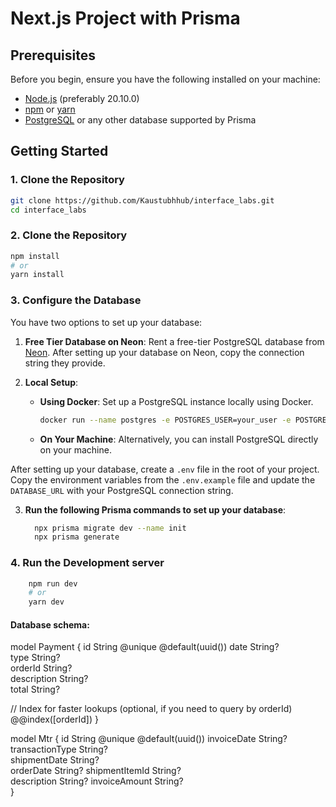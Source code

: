 # Next.js Project with Prisma

## Prerequisites

Before you begin, ensure you have the following installed on your machine:

- [Node.js](https://nodejs.org/) (preferably 20.10.0)
- [npm](https://www.npmjs.com/) or [yarn](https://yarnpkg.com/)
- [PostgreSQL](https://www.postgresql.org/) or any other database supported by Prisma

## Getting Started

### 1. Clone the Repository

```bash
git clone https://github.com/Kaustubhhub/interface_labs.git
cd interface_labs
```

### 2. Clone the Repository
```bash
npm install
# or
yarn install
```
### 3. Configure the Database

You have two options to set up your database:

1. **Free Tier Database on Neon**: Rent a free-tier PostgreSQL database from [Neon](https://neon.tech/). After setting up your database on Neon, copy the connection string they provide.

2. **Local Setup**:
   - **Using Docker**: Set up a PostgreSQL instance locally using Docker.
     ```bash
     docker run --name postgres -e POSTGRES_USER=your_user -e POSTGRES_PASSWORD=your_password -e POSTGRES_DB=your_db -p 5432:5432 -d postgres
     ```
   - **On Your Machine**: Alternatively, you can install PostgreSQL directly on your machine.

After setting up your database, create a `.env` file in the root of your project. Copy the environment variables from the `.env.example` file and update the `DATABASE_URL` with your PostgreSQL connection string.


3. **Run the following Prisma commands to set up your database**:
    ```bash
      npx prisma migrate dev --name init
      npx prisma generate
     ```
     
### 4. Run the Development server

  ```bash
      npm run dev
      # or
      yarn dev
```
#### Database schema:
model Payment {
  id          String   @unique @default(uuid())
  date        String?  
  type        String?  
  orderId     String?  
  description String?  
  total       String? 

  // Index for faster lookups (optional, if you need to query by orderId)
  @@index([orderId])
}

model Mtr {
  id              String   @unique @default(uuid())
  invoiceDate     String?  
  transactionType String?  
  shipmentDate    String?  
  orderDate       String? 
  shipmentItemId  String?  
  description     String? 
  invoiceAmount   String?  
}
